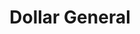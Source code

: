 ---
title: "Dollar General"
url: /hampton/dollar-general-west-mercury-boulevard/
shop: variety store
---